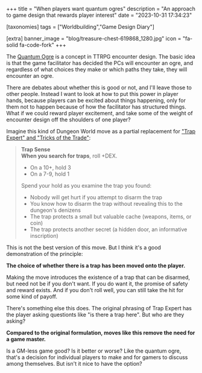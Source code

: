 +++
title = "When players want quantum ogres"
description = "An approach to game design that rewards player interest"
date = "2023-10-31 17:34:23"

[taxonomies]
tags = ["Worldbuilding","Game Design Diary"]

[extra]
banner_image = "blog/treasure-chest-619868_1280.jpg"
icon = "fa-solid fa-code-fork"
+++

The [Quantum Ogre](https://www.reddit.com/r/rpg/comments/2b3qsx/the_quantum_ogre_a_dialogue/)
is a concept in TTRPG encounter design. The basic idea is that the game facilitator
has decided the PCs will encounter an ogre, and regardless of what choices they make
or which paths they take, they will encounter an ogre.

There are debates about whether this is good or not, and I'll leave those to other people.
Instead I want to look at how to put this power in player hands,
because players can be excited about things happening, only for them
not to happen because of how the facilitator has structured things.
What if we could reward player excitement, and take some of the weight of
encounter design off the shoulders of one player?

<!-- more -->

Imagine this kind of Dungeon World move as a partial
replacement for ["Trap Expert" and "Tricks of the Trade"](https://www.dungeonworldsrd.com/classes/thief/):

> **Trap Sense**  
> **When you search for traps**, roll +DEX.
> 
> - On a 10+, hold 3
> - On a 7-9, hold 1
> 
> Spend your hold as you examine the trap you found:
> 
> - Nobody will get hurt if you attempt to disarm the trap
> - You know how to disarm the trap without revealing this to the dungeon's denizens
> - The trap protects a small but valuable cache (weapons, items, or coin)
> - The trap protects another secret (a hidden door, an informative inscription)

This is not the best version of this move. But I think it's a good demonstration of the principle:

**The choice of whether there is a trap has been moved onto the player.**

Making the move introduces the existence of a trap that can be disarmed, but need not be if you don't want.
If you do want it, the promise of safety and reward exists.
And if you don't roll well, you can still take the hit for some kind of payoff.

There's something else this does. The original phrasing of Trap Expert has the player asking
questionts like "is there a trap here". But who are they asking?

**Compared to the original formulation, moves like this remove the need for a game master.**

Is a GM-less game good? Is it better or worse? Like the quantum ogre,
that's a decision for individual players to make and for gamers to discuss among themselves.
But isn't it nice to have the option?